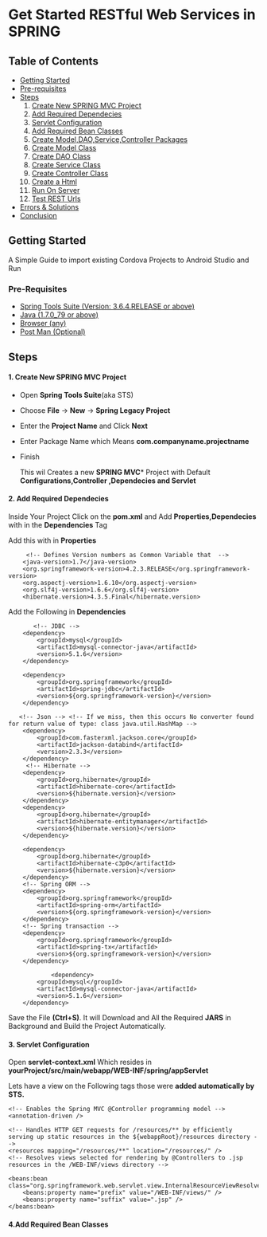 # Get Started RESTful Web Services in SPRING

## Table of Contents
  * [Getting Started](#getting-started)
  * [Pre-requisites](#prerequisites)
  * [Steps](#Steps)
      1. [Create New SPRING MVC Project](#create-new-spring-mvc-project)
      2. [Add Required Dependecies](#add-required-dependecies)
      3. [Servlet Configuration](#Servlet-Configuration)
      4. [Add Required Bean Classes](#add-required-bean-classes)
      5. [Create Model,DAO,Service,Controller Packages](#)
      6. [Create Model Class](#)
      7. [Create DAO Class](#)
      8. [Create Service Class](#)
      9. [Create Controller Class](#)
     10. [Create a Html](#)
     11. [Run On Server](#)
     12. [Test REST Urls ](#)
  * [Errors & Solutions](#run-project)
  * [Conclusion](#conclusion)

## Getting Started               
  
  A Simple Guide to import existing Cordova Projects to Android Studio and Run 

### Pre-Requisites

* [Spring Tools Suite (Version: 3.6.4.RELEASE or above)](https://spring.io/tools/sts)
* [Java (1.7.0_79 or above)](https://www.java.com/en/download/)
* [Browser (any) ](https://www.google.com/chrome/browser/desktop/index.html)
* [Post Man (Optional)](https://www.getpostman.com/apps)

## Steps

   #### 1. Create New SPRING MVC Project

   * Open **Spring Tools Suite**(aka STS)
   * Choose **File** -> **New** -> **Spring Legacy Project**
   * Enter the **Project Name** and Click **Next**
   * Enter Package Name which Means **com.companyname.projectname**
   * Finish
 
        This wil Creates a new  **SPRING MVC*** Project with Default **Configurations,Controller ,Dependecies and Servlet** 
   
   #### 2. Add Required Dependecies
   
   Inside Your Project Click on the **pom.xml** and Add **Properties,Dependecies** with in the 
   **Dependencies** Tag
   
   Add this with in **Properties**
   
         <!-- Defines Version numbers as Common Variable that  -->
		<java-version>1.7</java-version>
		<org.springframework-version>4.2.3.RELEASE</org.springframework-version>
		<org.aspectj-version>1.6.10</org.aspectj-version>
		<org.slf4j-version>1.6.6</org.slf4j-version>
		<hibernate.version>4.3.5.Final</hibernate.version>

 
   Add the Following in **Dependencies**
         
           <!-- JDBC -->
		<dependency>
			<groupId>mysql</groupId>
			<artifactId>mysql-connector-java</artifactId>
			<version>5.1.6</version>
		</dependency>     
        
		<dependency>
    		<groupId>org.springframework</groupId>
    		<artifactId>spring-jdbc</artifactId>
    		<version>${org.springframework-version}</version>
        </dependency>

       <!-- Json --> <!-- If we miss, then this occurs No converter found for return value of type: class java.util.HashMap -->
		<dependency>
			<groupId>com.fasterxml.jackson.core</groupId>
			<artifactId>jackson-databind</artifactId>
			<version>2.3.3</version>
		</dependency>
		 <!-- Hibernate -->
		<dependency>
			<groupId>org.hibernate</groupId>
			<artifactId>hibernate-core</artifactId>
			<version>${hibernate.version}</version>
		</dependency>
		<dependency>
			<groupId>org.hibernate</groupId>
			<artifactId>hibernate-entitymanager</artifactId>
			<version>${hibernate.version}</version>
		</dependency>

		<dependency>
			<groupId>org.hibernate</groupId>
			<artifactId>hibernate-c3p0</artifactId>
			<version>${hibernate.version}</version>
		</dependency>
		<!-- Spring ORM -->
		<dependency>
			<groupId>org.springframework</groupId>
			<artifactId>spring-orm</artifactId>
			<version>${org.springframework-version}</version>
		</dependency>
		<!-- Spring transaction -->
		<dependency>
			<groupId>org.springframework</groupId>
			<artifactId>spring-tx</artifactId>
			<version>${org.springframework-version}</version>
		</dependency>
				
				<dependency>
			<groupId>mysql</groupId>
			<artifactId>mysql-connector-java</artifactId>
			<version>5.1.6</version>
		</dependency>

 Save the File **(Ctrl+S)**. It will Download and All the Required **JARS** in Background and Build the Project Automatically.
 
#### 3. Servlet Configuration
   
 Open **servlet-context.xml** Which resides in  **yourProject/src/main/webapp/WEB-INF/spring/appServlet**
 
 Lets have a view on the Following tags those were **added automatically by STS.**
   
    <!-- Enables the Spring MVC @Controller programming model -->
	<annotation-driven />
    
    <!-- Handles HTTP GET requests for /resources/** by efficiently serving up static resources in the ${webappRoot}/resources directory -->
	<resources mapping="/resources/**" location="/resources/" />
    <!-- Resolves views selected for rendering by @Controllers to .jsp resources in the /WEB-INF/views directory -->
    
	<beans:bean class="org.springframework.web.servlet.view.InternalResourceViewResolver">
		<beans:property name="prefix" value="/WEB-INF/views/" />
		<beans:property name="suffix" value=".jsp" />
	</beans:bean>
 
   
   #### 4.Add Required Bean Classes
